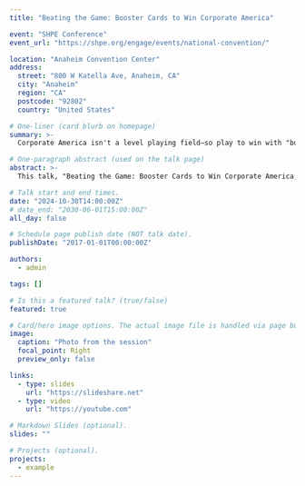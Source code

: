```yaml
---
title: "Beating the Game: Booster Cards to Win Corporate America"

event: "SHPE Conference"
event_url: "https://shpe.org/engage/events/national-convention/"

location: "Anaheim Convention Center"
address:
  street: "800 W Katella Ave, Anaheim, CA"
  city: "Anaheim"
  region: "CA"
  postcode: "92802"
  country: "United States"

# One-liner (card blurb on homepage)
summary: >-
  Corporate America isn't a level playing field—so play to win with "booster cards": excellence, brand armor, mentors, and self-compassion.

# One-paragraph abstract (used on the talk page)
abstract: >-
  This talk, "Beating the Game: Booster Cards to Win Corporate America," starts by naming the reality: the workplace isn't fair and "meritocracy" is often a myth. Instead of waiting for perfect conditions, the talk offers four practical "booster cards." Excellence: show up, be present, and leverage diversity of thought; Cup Armor: protect and manage your professional image and brand, especially under bias; Mentor: find safe, strategic allies outside your immediate team; and Be Gentle to Yourself: normalize mistakes and replace reflexive apologies with constructive acknowledgments (e.g., "Thanks for pointing that out"). Together, these moves help underrepresented professionals navigate bias, reclaim agency, and advance with purpose.

# Talk start and end times.
date: "2024-10-30T14:00:00Z"
# date_end: "2030-06-01T15:00:00Z"
all_day: false

# Schedule page publish date (NOT talk date).
publishDate: "2017-01-01T00:00:00Z"

authors:
  - admin

tags: []

# Is this a featured talk? (true/false)
featured: true

# Card/hero image options. The actual image file is handled via page bundle.
image:
  caption: "Photo from the session"
  focal_point: Right
  preview_only: false

links:
  - type: slides
    url: "https://slideshare.net"
  - type: video
    url: "https://youtube.com"

# Markdown Slides (optional).
slides: ""

# Projects (optional).
projects:
  - example
---
```

